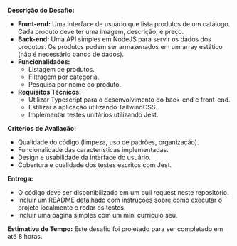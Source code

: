 **Descrição do Desafio:**

- **Front-end:** Uma interface de usuário que lista produtos de um catálogo. Cada produto deve ter uma imagem, descrição, e preço.
- **Back-end:** Uma API simples em NodeJS para servir os dados dos produtos. Os produtos podem ser armazenados em um array estático (não é necessário banco de dados).
- **Funcionalidades:**
  - Listagem de produtos.
  - Filtragem por categoria.
  - Pesquisa por nome do produto.
- **Requisitos Técnicos:**
  - Utilizar Typescript para o desenvolvimento do back-end e front-end.
  - Estilizar a aplicação utilizando TailwindCSS.
  - Implementar testes unitários utilizando Jest.

**Critérios de Avaliação:**

- Qualidade do código (limpeza, uso de padrões, organização).
- Funcionalidade das características implementadas.
- Design e usabilidade da interface do usuário.
- Cobertura e qualidade dos testes escritos com Jest.

**Entrega:**

- O código deve ser disponibilizado em um pull request neste repositório.
- Incluir um README detalhado com instruções sobre como executar o projeto localmente e rodar os testes.
- Incluir uma página simples com um mini curriculo seu.

**Estimativa de Tempo:** Este desafio foi projetado para ser completado em até 8 horas.
